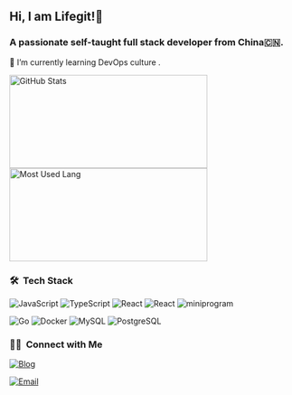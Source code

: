 ## Hi, I am Lifegit!👋


### A passionate self-taught full stack developer from China🇨🇳.

🌱 I’m currently learning DevOps culture .


<img width="350px" height="165px" alt="GitHub Stats" src="https://github-readme-stats.vercel.app/api?username=lifegit&count_private=true&show_icons=true"/>


<img width="350px" height="165px" alt="Most Used Lang" src="https://github-readme-stats.vercel.app/api/top-langs/?username=lifegit&layout=compact"/>



### 🛠 &nbsp;Tech Stack
![JavaScript](https://img.shields.io/badge/-JavaScript-333333?style=flat&logo=javascript)
![TypeScript](https://img.shields.io/badge/-TypeScript-333333?style=flat&logo=typescript)
![React](https://img.shields.io/badge/-React-333333?style=flat&logo=React)
![React](https://img.shields.io/badge/-Flutter-333333?style=flat&logo=Flutter)
![miniprogram](https://img.shields.io/badge/-Miniprogram-333333?style=flat&logo=wechat)


![Go](https://img.shields.io/badge/-Go-333333?style=flat&logo=Go)
![Docker](https://img.shields.io/badge/-Docker-333333?style=flat&logo=Docker)
![MySQL](https://img.shields.io/badge/-MySQL-333333?style=flat&logo=MySQL)
![PostgreSQL](https://img.shields.io/badge/-PostgreSQL-333333?style=flat&logo=PostgreSQL)



### 🤝🏻 &nbsp;Connect with Me
<a href="https://www.yuque.com/mingzibaliao"><img alt="Blog" src="https://img.shields.io/badge/Email-597985317@qq.com-blue?style=flat-square&logo=gmail"></a>

<a href="mailto:597985317@qq.com"><img alt="Email" src="https://img.shields.io/badge/Blog-mingzibaliao-blue?style=flat-square&logo=Bloglovin"></a>

